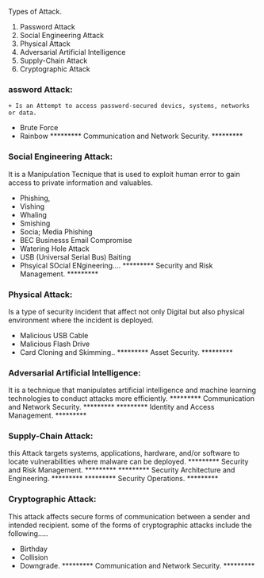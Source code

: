  Types of Attack.
1. Password Attack
2. Social Engineering Attack
3. Physical Attack
4. Adversarial Artificial Intelligence
5. Supply-Chain Attack
6. Cryptographic Attack

### assword Attack:
    + Is an Attempt to access password-secured devics, systems, networks or data. 
* Brute Force
* Rainbow 
*********  Communication and Network Security. ********* 

### Social Engineering Attack:
It is a Manipulation Tecnique that is used to exploit human error to gain access to private information
and valuables.
* Phishing,
* Vishing
* Whaling
* Smishing
* Socia; Media Phishing
* BEC Businesss Email Compromise
* Watering Hole Attack
* USB (Universal Serial Bus) Baiting
* Phsyical SOcial ENgineering....
*********  Security and Risk Management. ********* 

### Physical Attack:
Is a type of security incident that affect not only Digital but also physical environment where the incident is deployed.
* Malicious USB Cable
* Malicious Flash Drive
* Card Cloning and Skimming..
*********  Asset Security. *********

### Adversarial Artificial Intelligence:
It is a technique that manipulates artificial intelligence and machine learning technologies to conduct attacks more efficiently.
*********  Communication and Network Security. *********
*********  Identity and Access Management. *********

### Supply-Chain Attack:
this Attack targets systems, applications, hardware, and/or software to locate vulnerabilities where malware can be deployed.
*********  Security and Risk Management. *********
*********  Security Architecture and Engineering. *********
*********  Security Operations. *********

### Cryptographic Attack:
This attack affects secure forms of communication between a sender and intended recipient. some of the forms of 
cryptographic attacks include the following.....
* Birthday
* Collision
* Downgrade.
*********  Communication and Network Security. *********